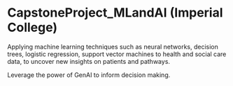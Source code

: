 # CapstoneProject_MLandAI (Imperial College)
Applying machine learning techniques such as neural networks, decision trees,
logistic regression, support vector machines to health and social care data,
to uncover new insights on patients and pathways.

Leverage the power of GenAI to inform decision making.

